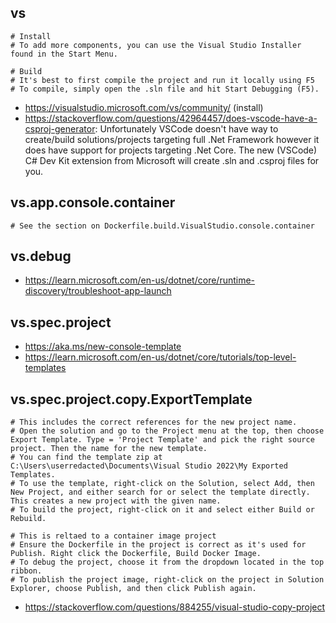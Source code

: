 ## vs

```
# Install
# To add more components, you can use the Visual Studio Installer found in the Start Menu.

# Build
# It's best to first compile the project and run it locally using F5
# To compile, simply open the .sln file and hit Start Debugging (F5). 
```

- https://visualstudio.microsoft.com/vs/community/ (install)
- https://stackoverflow.com/questions/42964457/does-vscode-have-a-csproj-generator: Unfortunately VSCode doesn't have way to create/build solutions/projects targeting full .Net Framework however it does have support for projects targeting .Net Core. The new (VSCode) C# Dev Kit extension from Microsoft will create .sln and .csproj files for you.

## vs.app.console.container

```
# See the section on Dockerfile.build.VisualStudio.console.container
```

## vs.debug

- https://learn.microsoft.com/en-us/dotnet/core/runtime-discovery/troubleshoot-app-launch

## vs.spec.project

- https://aka.ms/new-console-template
- https://learn.microsoft.com/en-us/dotnet/core/tutorials/top-level-templates

## vs.spec.project.copy.ExportTemplate

```
# This includes the correct references for the new project name.
# Open the solution and go to the Project menu at the top, then choose Export Template. Type = 'Project Template' and pick the right source project. Then the name for the new template.
# You can find the template zip at C:\Users\userredacted\Documents\Visual Studio 2022\My Exported Templates. 
# To use the template, right-click on the Solution, select Add, then New Project, and either search for or select the template directly. This creates a new project with the given name.
# To build the project, right-click on it and select either Build or Rebuild.

# This is reltaed to a container image project
# Ensure the Dockerfile in the project is correct as it's used for Publish. Right click the Dockerfile, Build Docker Image.
# To debug the project, choose it from the dropdown located in the top ribbon.
# To publish the project image, right-click on the project in Solution Explorer, choose Publish, and then click Publish again.
```

- https://stackoverflow.com/questions/884255/visual-studio-copy-project

